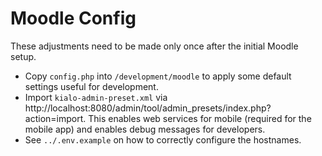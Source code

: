 # Moodle Config

These adjustments need to be made only once after the initial Moodle setup.

 * Copy `config.php` into `/development/moodle` to apply some default settings useful for development.
 * Import `kialo-admin-preset.xml` via http://localhost:8080/admin/tool/admin_presets/index.php?action=import.
This enables web services for mobile (required for the mobile app) and enables debug messages for developers.
 * See `../.env.example` on how to correctly configure the hostnames.
